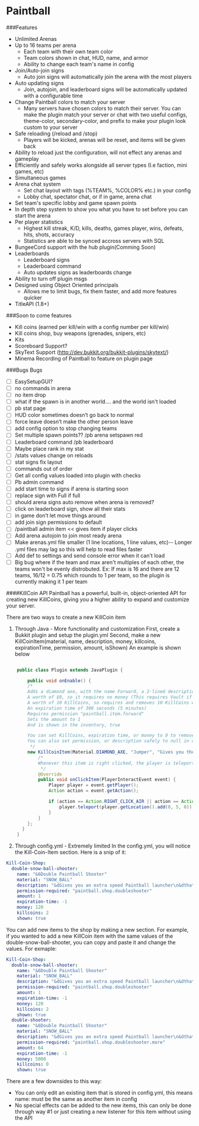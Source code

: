 # Paintball
###Features
* Unlimited Arenas
* Up to 16 teams per arena
    * Each team with their own team color
    * Team colors shown in chat, HUD, name, and armor
    * Ability to change each team's name in config
* Join/Auto-join signs
    * Auto join signs will automatically join the arena with the most players
* Auto updating signs
    * Join, autojoin, and leaderboard signs will be automatically updated with a configurable time
* Change Paintball colors to match your server
    * Many servers have chosen colors to match their server. You can make the plugin match your server or chat with two useful configs, theme-color, secondary-color, and prefix to make your plugin look custom to your server
* Safe reloading (/reload and /stop)
    * Players will be kicked, arenas will be reset, and items will be given back
* Ability to reload just the configuration, will not effect any arenas and gameplay
* Efficiently and safely works alongside all server types (I.e faction, mini games, etc)
* Simultaneous games
* Arena chat system
    * Set chat layout with tags (%TEAM%, %COLOR% etc.) in your config
    * Lobby chat, spectator chat, or if in game, arena chat
* Set team's specific lobby and game spawn points
* In depth step system to show you what you have to set before you can start the arena
* Per player statistics
    * Highest kill streak, K/D, kills, deaths, games player, wins, defeats, hits, shots, accuracy
    * Statistics are able to be synced accross servers with SQL
* BungeeCord support with the hub plugin(Comming Soon)
* Leaderboards
    * Leaderboard signs
    * Leaderboard command
    * Auto updates signs as leaderboards change
* Ability to turn off plugin msgs
* Designed using Object Oriented principals
    * Allows me to limit bugs, fix them faster, and add more features quicker
* TitleAPI (1.8+)

###Soon to come features
* Kill coins (earned per kill/win with a config number per kill/win)
* Kill coins shop, buy weapons (grenades, snipers, etc)
* Kits
* Scoreboard Support?
* SkyText Support (http://dev.bukkit.org/bukkit-plugins/skytext/)
* Minema Recording of Paintball to feature on plugin page

###Bugs
Bugs
- [ ] EasySetupGUI?
- [ ] no commands in arena
- [ ] no item drop
- [ ] what if the spawn is in another world.... and the world isn't loaded
- [ ] pb stat page
- [ ] HUD color sometimes doesn’t go back to normal
- [ ] force leave doesn’t make the other person leave
- [ ] add config option to stop changing teams
- [ ] Set multiple spawn points?? /pb arena setspawn red <number>
- [ ] Leaderboard command /pb leaderboard <stat>
- [ ] Maybe place rank in my stat
- [ ] /stats values change on reloads
- [ ] stat signs fix layout
- [ ] commands out of order
- [ ] Get all config values loaded into plugin with checks
- [ ] Pb admin command <command>
- [ ] add start time to signs if arena is starting soon
- [ ] replace sign with Full if full
- [ ] should arena signs auto remove when arena is removed?
- [ ] click on leaderboard sign, show all their stats
- [ ] in game don’t let move things around
- [ ] add join sign permissions to default
- [ ] /paintball admin item << gives item if player clicks
- [ ] Add arena autojoin to join most ready arena
- [ ] Make arenas.yml file smaller (1 line locations, 1 line values, etc)-- Longer .yml files may lag so this will help to read files faster
- [ ] Add def to settings and send console error when it can't load
- [ ] Big bug where if the team and max aren't multiples of each other, the teams won't be evenly distrobuted. Ex: If max is 16 and there are 12 teams, 16/12 = 0.75 which rounds to 1 per team, so the plugin is currently making it 1 per team

####KillCoin API
Paintball has a powerful, built-in, object-oriented API for creating new KillCoins, giving you a higher ability to expand and customize your server.

There are two ways to create a new KillCoin item
1) Through Java - More functionality and customization
First, create a Bukkit plugin and setup the plugin.yml
Second, make a new KillCoinItem(material, name, description, money, killcoins, expirationTime, permission, amount, isShown)
An example is shown below
```java

    public class Plugin extends JavaPlugin {

        public void onEnable() {
        /*
        Adds a diamond axe, with the name Forward, a 2-lined description that describes what it does.
        A worth of $0, so it requires no money (This requires Vault if you want it to be worth something)
        A worth of 10 KillCoins, so requires and removes 10 KillCoins when bought
        An expiration time of 300 seconds (5 minutes)
        Requires permission "paintball.item.forward"
        Sets the amount to 1
        And is shown in the inventory, true

        You can set KillCoins, expiration time, or money to 0 to remove requiring it
        You can also set permission, or description safely to null in order to remove a description or required permission
         */
        new KillCoinItem(Material.DIAMOND_AXE, "Jumper", "Gives you the ability to jump\n5 blocks up!", 0, 10, 300, "paintball.item.sneaker", 1, true) {
            /*
            Whenever this item is right clicked, the player is teleported up 5 blocks by adding 5 to the Y
             */
            @Override
            public void onClickItem(PlayerInteractEvent event) {
                Player player = event.getPlayer();
                Action action = event.getAction();

                if (action == Action.RIGHT_CLICK_AIR || action == Action.RIGHT_CLICK_BLOCK) {
                    player.teleport(player.getLocation().add(0, 5, 0));
                }
            }
        };
      }
    }
```
2) Through config.yml - Extremely limited
In the config.yml, you will notice the Kill-Coin-Item section. Here is a snip of it:
```yaml
Kill-Coin-Shop:
  double-snow-ball-shooter:
    name: "&6Double Paintball Shooter"
    material: "SNOW_BALL"
    description: "&dGives you an extra speed Paintball launcher\n&dthat can shoot two paintballs at a time!"
    permission-required: "paintball.shop.doubleshooter"
    amount: 1
    expiration-time: -1
    money: 120
    killcoins: 2
    shown: true
```
You can add new items to the shop by making a new section. For example, if you wanted to add a new KillCoin item with the same values of the double-snow-ball-shooter, you can copy and paste it and change the values. For exmaple:
```yaml
Kill-Coin-Shop:
  double-snow-ball-shooter:
    name: "&6Double Paintball Shooter"
    material: "SNOW_BALL"
    description: "&dGives you an extra speed Paintball launcher\n&dthat can shoot two paintballs at a time!"
    permission-required: "paintball.shop.doubleshooter"
    amount: 1
    expiration-time: -1
    money: 120
    killcoins: 2
    shown: true
  double-shooter:
    name: "&6Double Paintball Shooter"
    material: "SNOW_BALL"
    description: "&dGives you an extra speed Paintball launcher\n&dthat can shoot two paintballs at a time!"
    permission-required: "paintball.shop.doubleshooter.more"
    amount: 64
    expiration-time: -1
    money: 5000
    killcoins: 0
    shown: true
```
There are a few downsides to this way:
* You can only edit an existing item that is stored in config.yml, this means name: must be the same as another item in config
* No special effects can be added to the new items, this can only be done through way #1 or just creating a new listener for this item without using the API
